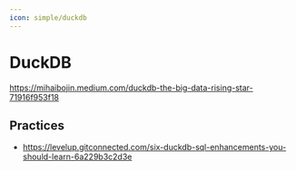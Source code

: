 ```yaml
---
icon: simple/duckdb
---
```


# DuckDB

https://mihaibojin.medium.com/duckdb-the-big-data-rising-star-71916f953f18

## Practices

- https://levelup.gitconnected.com/six-duckdb-sql-enhancements-you-should-learn-6a229b3c2d3e

